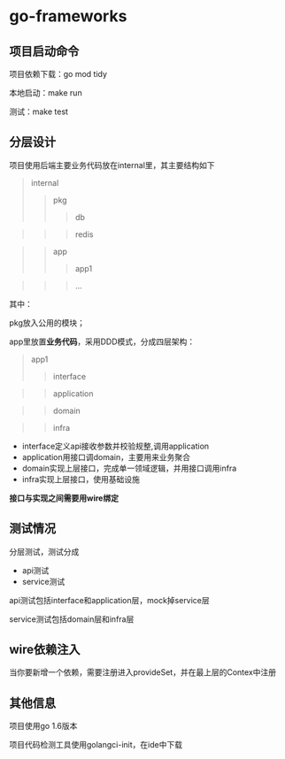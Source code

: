 # go-frameworks

项目启动命令
-------
项目依赖下载：go mod tidy

本地启动：make run

测试：make test

分层设计
-------
项目使用后端主要业务代码放在internal里，其主要结构如下
>internal
>>pkg
>>>db

>>>redis

>>app
>>>app1

>>>...

其中：

pkg放入公用的模块；

app里放置**业务代码**，采用DDD模式，分成四层架构：

>app1
>>interface

>>application

>>domain

>>infra

* interface定义api接收参数并校验规整,调用application
* application用接口调domain，主要用来业务聚合
* domain实现上层接口，完成单一领域逻辑，并用接口调用infra
* infra实现上层接口，使用基础设施

**接口与实现之间需要用wire绑定**


测试情况
-------

分层测试，测试分成
- api测试
- service测试

api测试包括interface和application层，mock掉service层

service测试包括domain层和infra层

wire依赖注入
-------

当你要新增一个依赖，需要注册进入provideSet，并在最上层的Contex中注册


其他信息
-------

项目使用go 1.6版本

项目代码检测工具使用golangci-init，在ide中下载
